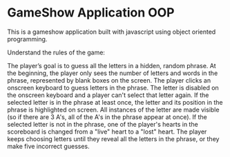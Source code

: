 # GameShow Application OOP
This is a gameshow application built with javascript using object oriented programming.


Understand the rules of the game:


The player’s goal is to guess all the letters in a hidden, random phrase. At the beginning, the player only sees the number of letters and words in the phrase, represented by blank boxes on the screen.
The player clicks an onscreen keyboard to guess letters in the phrase.
The letter is disabled on the onscreen keyboard and a player can't select that letter again.
If the selected letter is in the phrase at least once, the letter and its position in the phrase is highlighted on screen. All instances of the letter are made visible (so if there are 3 A's, all of the A's in the phrase appear at once).
If the selected letter is not in the phrase, one of the player's hearts in the scoreboard is changed from a "live" heart to a "lost" heart.
The player keeps choosing letters until they reveal all the letters in the phrase, or they make five incorrect guesses.
